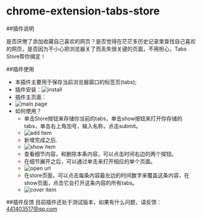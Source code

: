 chrome-extension-tabs-store
===========================

##插件说明

是否厌倦了添加收藏自己喜欢的网页？是否觉得在茫茫多历史记录里查找自己喜欢的网页，是否因为不小心把浏览器关了而丢失很关键的页面，不用担心，Tabs Store帮你搞定！

##插件使用

  * 本插件主要用于保存当前浏览器窗口的标签页(tabs);
  * 插件安装：![install](http://tenny.qiniudn.com/install.jpg)
  * 插件主页面：
  * ![main page](http://tenny.qiniudn.com/main.jpg)
  * 如何使用？
    * 单击Store按钮来存储你当前的tabs，单击show按钮来打开你存储的tabs，单击右上角加号，输入名称，点击submit。
    * ![add item](http://tenny.qiniudn.com/add_tabs.jpg)
    * 新增完成之后.
    * ![show item](http://tenny.qiniudn.com/after_add.jpg)
    * 查看细节内容，和删除本条内容，可以点击时间右边的两个按钮。
    * 在细节展开之后，可以通过单击来打开相应的单个页面。
    * ![open url](http://tenny.qiniudn.com/detail.jpg)
    * 在store页面，可以点击每条内容最左边的时间数字来覆盖这条内容，在show页面，点击它会打开这条内容的所有tabs。
    * ![cover item](http://tenny.qiniudn.com/%E6%97%A0%E6%A0%87%E9%A2%98.jpg)

##插件反馈
目前插件还处于测试版本，如果有什么问题，请反馈：<441403517@qq.com>
